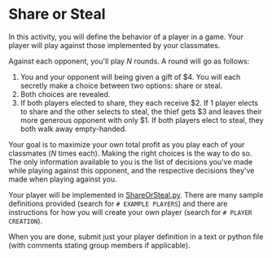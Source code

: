 # Share or Steal

In this activity, you will define the behavior of a player in a game. Your player will play against those implemented by your classmates.

Against each opponent, you'll play $N$ rounds. A round will go as follows:

1. You and your opponent will being given a gift of \$4. You will each secretly make a choice between two options: share or steal.
2. Both choices are revealed.
3. If both players elected to share, they each receive \$2. If 1 player elects to share and the other selects to steal, the thief gets \$3 and leaves their more generous opponent with only \$1. If both players elect to steal, they both walk away empty-handed.

Your goal is to maximize your own total profit as you play each of your classmates ($N$ times each). Making the right choices is the way to do so. The only information available to you is the list of decisions you've made while playing against this opponent, and the respective decisions they've made when playing against you.

Your player will be implemented in [ShareOrSteal.py](./ShareOrSteal.py). There are many sample definitions provided (search for `# EXAMPLE PLAYERS`) and there are instructions for how you will create your own player (search for `# PLAYER CREATION`).

When you are done, submit just your player definition in a text or python file (with comments stating group members if applicable).


